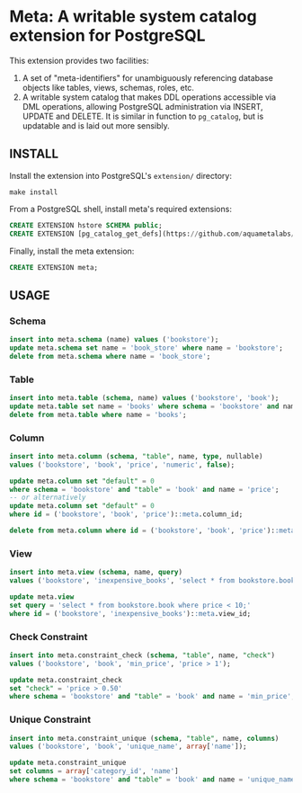 Meta: A writable system catalog extension for PostgreSQL
========================================================

This extension provides two facilities:

1. A set of "meta-identifiers" for unambiguously referencing database objects like tables, views, schemas, roles, etc.
2. A writable system catalog that makes DDL operations accessible via DML operations, allowing PostgreSQL administration via INSERT, UPDATE and DELETE.  It is similar in function to `pg_catalog`, but is updatable and is laid out more sensibly.

INSTALL
-------

Install the extension into PostgreSQL's `extension/` directory:
```shell
make install
```

From a PostgreSQL shell, install meta's required extensions:
```sql
CREATE EXTENSION hstore SCHEMA public;
CREATE EXTENSION [pg_catalog_get_defs](https://github.com/aquametalabs/aquameta/tree/master/src/pg-extension/pg_catalog_get_defs) SCHEMA pg_catalog;
```

Finally, install the meta extension:
```sql
CREATE EXTENSION meta;
```

USAGE
-----

### Schema
```sql
insert into meta.schema (name) values ('bookstore');
update meta.schema set name = 'book_store' where name = 'bookstore';
delete from meta.schema where name = 'book_store';
```
### Table
```sql
insert into meta.table (schema, name) values ('bookstore', 'book');
update meta.table set name = 'books' where schema = 'bookstore' and name = 'book';
delete from meta.table where name = 'books';
```
### Column
```sql
insert into meta.column (schema, "table", name, type, nullable)
values ('bookstore', 'book', 'price', 'numeric', false);

update meta.column set "default" = 0
where schema = 'bookstore' and "table" = 'book' and name = 'price';
-- or alternatively
update meta.column set "default" = 0
where id = ('bookstore', 'book', 'price')::meta.column_id;

delete from meta.column where id = ('bookstore', 'book', 'price')::meta.column_id;
```
### View
```sql
insert into meta.view (schema, name, query)
values ('bookstore', 'inexpensive_books', 'select * from bookstore.book where price < 5;');

update meta.view
set query = 'select * from bookstore.book where price < 10;'
where id = ('bookstore', 'inexpensive_books')::meta.view_id;
```
### Check Constraint
```sql
insert into meta.constraint_check (schema, "table", name, "check")
values ('bookstore', 'book', 'min_price', 'price > 1');

update meta.constraint_check
set "check" = 'price > 0.50'
where schema = 'bookstore' and "table" = 'book' and name = 'min_price';
```
### Unique Constraint
```sql
insert into meta.constraint_unique (schema, "table", name, columns)
values ('bookstore', 'book', 'unique_name', array['name']);

update meta.constraint_unique
set columns = array['category_id', 'name']
where schema = 'bookstore' and "table" = 'book' and name = 'unique_name';
```
